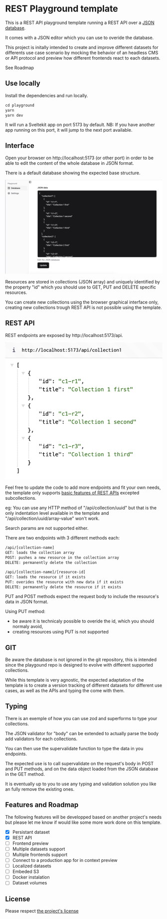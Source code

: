 # REST Playground template

This is a REST API playground template running a REST API over a [JSON database](https://www.npmjs.com/package/node-json-db).

It comes with a JSON editor which you can use to overide the database.

This project is initally intended to create and improve different datasets for differents use case scenario by mocking the behavior of an headless CMS or API protocol and preview how different frontends react to each datasets.

See Roadmap

## Use locally

Install the dependencies and run locally.
```
cd playground
yarn
yarn dev
```

It will run a Sveltekit app on port 5173 by default. 
NB: If you have another app running on this port, it will jump to the next port available.

## Interface

Open your browser on http://localhost:5173 (or other port) in order to be able to edit the content of the whole database in JSON format.

There is a default database showing the expected base structure.

![Screenshot of the JSON editor](https://github.com/Servant-Cities/rest-api-playground-template/blob/main/static/doc/editor.png?raw=true)

Resources are stored in collections (JSON array) and uniquely identified by the property "id" which you should use to GET, PUT and DELETE specific resources.

You can create new collections using the browser graphical interface only, creating new collections trough REST API is not possible using the template.


## REST API

REST endpoints are exposed by http://localhost:5173/api.

![REST API in action as documented in this README](https://github.com/Servant-Cities/rest-api-playground-template/blob/main/static/doc/api.png?raw=true)

Feel free to update the code to add more endpoints and fit your own needs, the template only supports [basic features of REST APIs](https://restfulapi.net/resource-naming/) excepted subcollections.

eg: You can use any HTTP method of "/api/collection/uuid" but that is the only indentation level available in the template and "/api/collection/uuid/array-value" won't work.

Search params are not supported either.

There are two endpoints with 3 different methods each:

```
/api/[collection-name]
GET: loads the collection array
POST: pushes a new resource in the collection array
DELETE: permanently delete the collection
```
```
/api/[collection-name]/[resource-id]
GET: loads the resource if it exists
PUT: overides the resource with new data if it exists
DELETE: permanently delete the resource if it exists
```

PUT and POST methods expect the request body to include the resource's data in JSON format.

Using PUT method: 
- be aware it is technicaly possible to overide the id, which you should normaly avoid, 
- creating resources using PUT is not supported

## GIT

Be aware the database is not ignored in the git repository, this is intended since the playgound repo is designed to evolve with different supported collections.

While this template is very agnostic, the expected adaptation of the template is to create a version tracking of different datasets for different use cases, as well as the APIs and typing the come with them.

## Typing

There is an exemple of how you can use zod and superforms to type your collections.

The JSON validator for "body" can be extended to actually parse the body add validators for each collections.

You can then use the supervalidate function to type the data in you endpoints.

The expected use is to call supervalidate on the request's body in POST and PUT methods, and on the data object loaded from the JSON database in the GET method.

It is eventually up to you to use any typing and validation solution you like an fully remove the existing ones.

## Features and Roadmap

The following features will be developped based on another project's needs but please let me know if would like some more work done on this template.

- [x] Persistant dataset
- [x] REST API
- [ ] Frontend preview
- [ ] Multiple datasets support
- [ ] Multiple frontends support
- [ ] Connect to a production app for in context preview
- [ ] Localized datasets
- [ ] Embeded S3
- [ ] Docker instalation
- [ ] Dataset volumes

## License

Please respect [the project's license](https://github.com/Servant-Cities/rest-api-playground-template/blob/main/LICENSE)